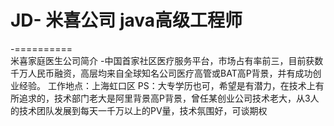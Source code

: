 # JD- 米喜公司 java高级工程师
 -==========  
 米喜家庭医生公司简介
 -中国首家社区医疗服务平台，市场占有率前三，目前获数千万人民币融资，高层均来自全球知名公司医疗高管或BAT高P背景，并有成功创业经验。
 工作地点：上海虹口区
PS：大专学历也可，希望是有潜力，在技术上有所追求的，技术部门老大是阿里背景高P背景，曾任某创业公司技术老大，从3人的技术团队发展到每天一千万以上的PV量，技术氛围好，可谈期权


